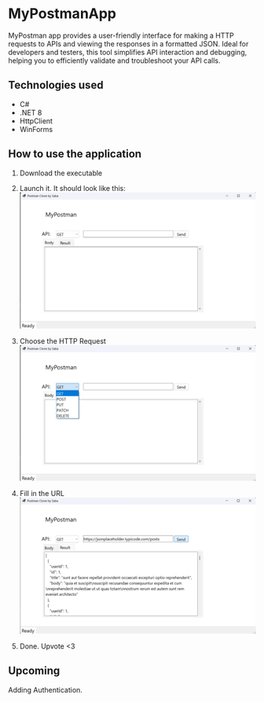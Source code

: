 # MyPostmanApp

MyPostman app provides a user-friendly interface for making a HTTP requests to APIs and viewing the responses in a formatted JSON. Ideal for developers and testers, this tool simplifies API interaction and debugging, helping you to efficiently validate and troubleshoot your API calls.

## Technologies used
* C#
* .NET 8
* HttpClient
* WinForms

## How to use the application
1. Download the executable
2. Launch it. It should look like this:
![My Postman Clone app ready to run](Images/screenshot2.0.png "Ready to run")

3. Choose the HTTP Request
![My Postman Clone app result](Images/screenshot2.1.png "Choose the HTTP Request")
4. Fill in the URL
![My Postman Clone app result](Images/screenshot2.2.png "Choose the HTTP Request")
5. Done. Upvote <3

## Upcoming
Adding Authentication.
